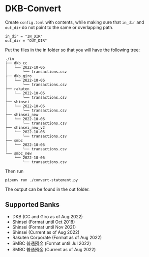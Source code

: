 # DKB-Convert

Create `config.toml` with contents, while making sure that `in_dir` and
`out_dir` do not point to the same or overlapping path.

```
in_dir = "IN_DIR"
out_dir = "OUT_DIR"
```

Put the files in the in folder so that you will have the following tree:

```
./in
├── dkb_cc
│   └── 2022-10-06
│       └── transactions.csv
├── dkb_giro
│   └── 2022-10-06
│       └── transactions.csv
├── rakuten
│   └── 2022-10-06
│       └── transactions.csv
├── shinsei
│   └── 2022-10-06
│       └── transactions.csv
├── shinsei_new
│   └── 2022-10-06
│       └── transactions.csv
├── shinsei_new_v2
│   └── 2022-10-06
│       └── transactions.csv
├── smbc
│   └── 2022-10-06
│       └── transactions.csv
└── smbc_new
    └── 2022-10-06
        └── transactions.csv
```

Then run

```
pipenv run ./convert-statement.py
```

The output can be found in the out folder.

## Supported Banks

- DKB (CC and Giro as of Aug 2022)
- Shinsei (Format until Oct 2018)
- Shinsei (Format until Nov 2021)
- Shinsei (Current as of Aug 2022)
- Rakuten Corporate (Format as of Aug 2022)
- SMBC 普通預金 (Format until Jul 2022)
- SMBC 普通預金 (Current as of Aug 2022)
